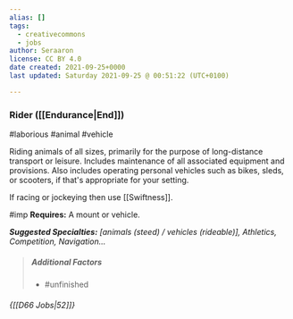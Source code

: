 ```yaml
---
alias: []
tags:
  - creativecommons
  - jobs
author: Seraaron
license: CC BY 4.0
date created: 2021-09-25+0000
last updated: Saturday 2021-09-25 @ 00:51:22 (UTC+0100)

---
```


### Rider ([[Endurance|End]])

#laborious #animal #vehicle 

Riding animals of all sizes, primarily for the purpose of long-distance transport or leisure. Includes maintenance of all associated equipment and provisions. Also includes operating personal vehicles such as bikes, sleds, or scooters, if that's appropriate for your setting.

If racing or jockeying then use [[Swiftness]].

#imp **Requires:** A mount or vehicle.

_**Suggested Specialties:** [animals (steed) / vehicles (rideable)], Athletics, Competition, Navigation…_

> ##### Additional Factors
>
> -   #unfinished

###### {[[D66 Jobs|52]]}
